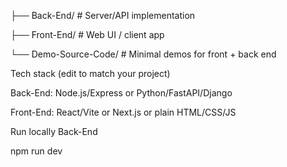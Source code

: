 ├── Back-End/            # Server/API implementation

├── Front-End/           # Web UI / client app

└── Demo-Source-Code/    # Minimal demos for front + back end

Tech stack (edit to match your project)

Back-End: Node.js/Express or Python/FastAPI/Django

Front-End: React/Vite or Next.js or plain HTML/CSS/JS

Run locally Back-End

npm run dev
